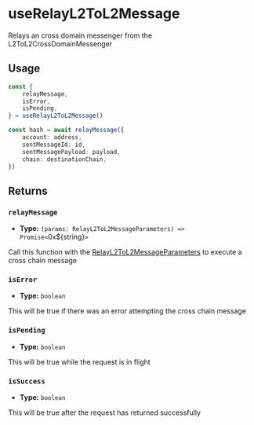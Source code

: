 # useRelayL2ToL2Message

Relays an cross domain messenger from the L2ToL2CrossDomainMessenger

## Usage

```ts [example.ts]
const {
    relayMessage,
    isError,
    isPending,
} = useRelayL2ToL2Message()

const hash = await relayMessage({
    account: address,
    sentMessageId: id,
    sentMessagePayload: payload,
    chain: destinationChain,
})
```

## Returns

### `relayMessage`

- **Type:** `(params: RelayL2ToL2MessageParameters) => Promise<`0x${string}`>`

Call this function with the [RelayL2ToL2MessageParameters](https://github.com/ethereum-optimism/ecosystem/blob/main/packages/viem/docs/actions/relayL2ToL2Message.md#parameters) to execute a cross chain message

### `isError`

- **Type:** `boolean`

This will be true if there was an error attempting the cross chain message 

### `isPending`

- **Type:** `boolean`

This will be true while the request is in flight

### `isSuccess`

- **Type:** `boolean`

This will be true after the request has returned successfully

